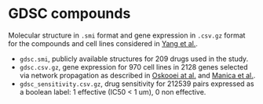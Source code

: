 # GDSC compounds

Molecular structure in `.smi` format and gene expression in `.csv.gz` format for the compounds and cell lines considered in [Yang et al.](https://academic.oup.com/nar/article/41/D1/D955/1059448).

- `gdsc.smi`, publicly available structures for 209 drugs used in the study.
- `gdsc.csv.gz`, gene expression for 970 cell lines in 2128 genes selected via network propagation as described in [Oskooei at al.](https://arxiv.org/abs/1811.06802) and [Manica et al.](https://arxiv.org/abs/1904.11223).
- `gdsc_sensitivity.csv.gz`, drug sensitivity for 212539 pairs expressed as a boolean label: 1 effective (IC50 < 1 um), 0 non effective.
